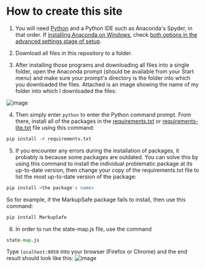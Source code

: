 # How to create this site
1. You will need [Python](https://www.python.org/downloads/) and a Python IDE such as Anaconda's Spyder, in that order. If [installing Anaconda on Windows](https://docs.anaconda.com/anaconda/install/windows/), check [both options in the advanced settings stage of setup](https://docs.anaconda.com/_images/win-install-options.png).
2. Download all files in this repository to a folder.

3. After installing those programs and downloading all files into a single folder, open the Anaconda prompt (should be available from your Start menu) and make sure your prompt's directory is the folder into which you downloaded the files. Attached is an image showing the name of my folder into which I downloaded the files:

![image](https://user-images.githubusercontent.com/11321449/117343965-717ab180-aed7-11eb-9b60-68c600c77185.png)


4.    Then simply enter `python` to enter the Python command prompt. From there, install all of the packages in the [requirements.txt](https://github.com/rileydlynch/Mock-projects/blob/main/Flask-site/requirements.txt) or [requirements-lite.txt](https://github.com/rileydlynch/Mock-projects/blob/main/Flask-site/requirements-lite.txt) file using this command:
```python
pip install -r requirements.txt
```

5. If you encounter any errors during the installation of packages, it probably is because some packages are outdated. You can solve this by using this command to install the individual problematic package at its up-to-date version, then change your copy of the requirements.txt file to list the most up-to-date version of the package:

```python
pip install <the package's name>
```
So for example, if the MarkupSafe package fails to install, then use this command:
```python
pip install MarkupSafe
```

6. In order to run the state-map.js file, use the command
```python
state-map.js
```

Type `localhost:8050` into your browser (Firefox or Chrome) and the end result should look like this:
![image](https://user-images.githubusercontent.com/11321449/118747592-e0b7b480-b88c-11eb-9fdc-5c7de1f0416d.png)
